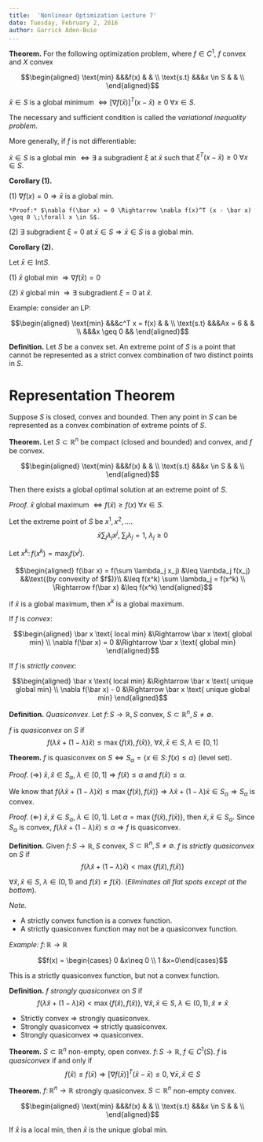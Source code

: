 ```yaml
---
title:  'Nonlinear Optimization Lecture 7'
date: Tuesday, February 2, 2016
author: Garrick Aden-Buie
...
```


**Theorem.** For the following optimization problem, where $f \in C^1$, $f$ convex and $X$ convex

$$\begin{aligned}
\text{min}	&&&f(x)	& 	& \\
\text{s.t}	&&&x \in S		&	& \\
\end{aligned}$$

$\bar x \in S$ is a global minimum $\Leftrightarrow [\nabla f(\bar x)]^T (x - \bar x) \geq 0 \;\forall x \in S$.

The necessary and sufficient condition is called the *variational inequality problem*.

More generally, if $f$ is not differentiable:

$\bar x \in S$ is a global min $\Leftrightarrow \exists$ a subgradient $\xi$ at $\bar x$ such that $\xi^T (x - \bar x) \geq 0 \;\forall x \in S$.

**Corollary (1).**

(1) $\nabla f(x) = 0 \Rightarrow \bar x$ is a global min.

    *Proof:* $\nabla f(\bar x) = 0 \Rightarrow \nabla f(x)^T (x - \bar x) \geq 0 \;\forall x \in S$.

(2) $\exists$ subgradient $\xi=0$ at $\bar x \in S \Rightarrow \bar x \in S$ is a global min.

**Corollary (2).**

Let $\bar x \in \mathrm{Int} S$.

(1) $\bar x$ global min $\Rightarrow \nabla f(\bar x) = 0$

(2) $\bar x$ global min $\Rightarrow \exists$ subgradient $\xi = 0$ at $\bar x$.

Example: consider an LP:

$$\begin{aligned}
\text{min}	&&&c^T x = f(x)	& 	& \\
\text{s.t}	&&&Ax = 6		&	& \\
&&&x \geq 0 &&
\end{aligned}$$

**Definition.** Let $S$ be a convex set. An extreme point of $S$ is a point that cannot be represented as a strict convex combination of two distinct points in $S$.

# Representation Theorem

Suppose $S$ is closed, convex and bounded. Then any point in $S$ can be represented as a convex combination of extreme points of $S$.

**Theorem.** Let $S \subset \mathbb{R}^n$ be compact (closed and bounded) and convex, and $f$ be convex.

$$\begin{aligned}
\text{min}	&&&f(x)	& 	& \\
\text{s.t}	&&&x \in S		&	& \\
\end{aligned}$$

Then there exists a global optimal solution at an extreme point of $S$.

*Proof.* $\bar x$ global maximum $\Leftrightarrow f(\bar x) \geq f(x) \;\forall x \in S$.

Let the extreme point of $S$ be $x^1, x^2, \dots$.
$$\bar x \sum_j \lambda_j x^j,\; \sum_j \lambda_j = 1,\; \lambda_j \geq 0$$

Let $x^k \colon f(x^k) = \max_j f(x^j)$.

$$\begin{aligned}
f(\bar x) = f(\sum \lambda_j x_j) &\leq \lambda_j f(x_j) &&\text{(by convexity of $f$)}\\
&\leq f(x^k) \sum \lambda_j = f(x^k) \\
\Rightarrow f(\bar x) &\leq f(x^k)
\end{aligned}$$

if $\bar x$ is a global maximum, then $x^k$ is a global maximum.

If $f$ is *convex*:

$$\begin{aligned}
\bar x \text{ local min} &\Rightarrow \bar x \text{ global min} \\
\nabla f(\bar x) = 0 &\Rightarrow \bar x \text{ global min}
\end{aligned}$$

If $f$ is *strictly convex*:

$$\begin{aligned}
\bar x \text{ local min} &\Rightarrow \bar x \text{ unique global min} \\
\nabla f(\bar x) - 0 &\Rightarrow \bar x \text{ unique global min}
\end{aligned}$$

**Definition.** *Quasiconvex*. Let $f \colon S \to \mathbb{R}, S$ convex, $S \subset \mathbb{R}^n, S \neq \emptyset$.

$f$ is *quasiconvex* on $S$ if $$f(\lambda\hat x + (1-\lambda)\bar x) \leq \max\{f(\hat x), f(\bar x)\},\;\forall \hat x,\bar x \in S,\;\lambda \in [0,1]$$

**Theorem.** $f$ is quasiconvex on $S \Leftrightarrow S_\alpha = \{x \in S \colon f(x)\leq \alpha\}$ (level set).

*Proof.* ($\Rightarrow$) $\bar x,\hat x \in S_\alpha,\;\lambda \in [0,1] \Rightarrow f(\hat x) \leq \alpha$ and $f(\bar x) \leq \alpha$.

We know that $f(\lambda\hat x + (1-\lambda)\bar x)\leq\max\{f(\hat x), f(\bar x)\} \Rightarrow \lambda\hat x + (1-\lambda)\bar x \in S_\alpha \Rightarrow S_\alpha$ is convex.

*Proof.* ($\Leftarrow$) $\bar x,\hat x \in S_\alpha,\;\lambda \in [0,1]$.
Let $\alpha = \max\{f(\hat x), f(\bar x)\}$, then $\hat x, \bar x \in S_\alpha$.
Since $S_\alpha$ is convex, $f(\lambda\hat x + (1-\lambda)\bar x)\leq \alpha \Rightarrow f$ is quasiconvex.

**Definition.** Given $f \colon S \to \mathbb{R}, S$ convex, $S \subset \mathbb{R}^n, S \neq \emptyset$.
$f$ is *strictly quasiconvex* on $S$ if $$f(\lambda\hat x + (1-\lambda)\bar x) < \max\{f(\hat x), f(\bar x)\}$$

$\forall\hat x, \bar x \in S$, $\lambda \in (0,1)$ and $f(\hat x) \neq f(\bar x)$.
(*Eliminates all flat spots except at the bottom*).

*Note.*

- A strictly convex function is a convex function.
- A strictly quasiconvex function may not be a quasiconvex function.

*Example:* $f \colon \mathbb{R} \to \mathbb{R}$

$$f(x) = \begin{cases} 0 &x\neq 0 \\ 1 &x=0\end{cases}$$

This is a strictly quasiconvex function, but not a convex function.

**Definition.** $f$ *strongly quasiconvex* on $S$ if $$f(\lambda\hat x + (1-\lambda)\bar x) < \max\{f(\hat x), f(\bar x)\},\;\forall \hat x,\bar x \in S,\;\lambda \in (0,1), \hat x \neq \bar x$$

- Strictly convex $\Rightarrow$ strongly quasiconvex.
- Strongly quasiconvex $\Rightarrow$ strictly quasiconvex.
- Strongly quasiconvex $\Rightarrow$ quasiconvex.

**Theorem.** $S \subset \mathbb{R}^n$ non-empty, open convex. $f \colon S \to \mathbb{R},\;f\in C^1(S)$.
$f$ is *quasiconvex* if and only if $$f(\hat x) \leq f(\bar x) \Rightarrow [\nabla f(\bar x)]^T (\hat x - \bar x)\leq 0,\;\forall \bar x, \hat x \in S$$

**Theorem.** $f \colon \mathbb{R}^n \to \mathbb{R}$ strongly quasiconvex. $S \subset \mathbb{R}^n$ non-empty convex.

$$\begin{aligned}
\text{min}	&&&f(x)	& 	& \\
\text{s.t}	&&&x \in S		&	& \\
\end{aligned}$$

If $\bar x$ is a local min, then $\bar x$ is the unique global min.
